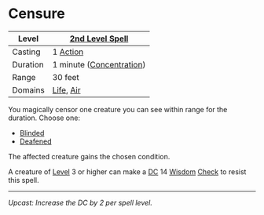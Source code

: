 # Censure

| Level    | [2nd Level Spell](2nd%20Level%20Spells.md)                                       |
| -------- | -------------------------------------------------------------------------------- |
| Casting  | 1 [Action](../../../../Game%20Procedures/Action.md)                              |
| Duration | 1 minute ([Concentration](../../../Spellcasting/Concentration.md))               |
| Range    | 30 feet                                                                          |
| Domains  | [Life](../../Spell%20Domains/Life.md), [Air](../../Spell%20Domains/Air.md) |

You magically censor one creature you can see within range for the duration. Choose one:

- [Blinded](../../../../Conditions/Blinded.md)
- [Deafened](../../../../Conditions/Deafened.md)

The affected creature gains the chosen condition.

A creature of [Level](../../../../Player%20Characters/Derived%20Statistics/Level.md) 3 or higher can make a [DC](../../../../Game%20Procedures/DC.md) 14 [Wisdom](../../../../Player%20Characters/Chosen%20Statistics/Wisdom.md) [Check](../../../../Game%20Procedures/Check.md) to resist this spell.

---
*Upcast: Increase the DC by 2 per spell level.*
